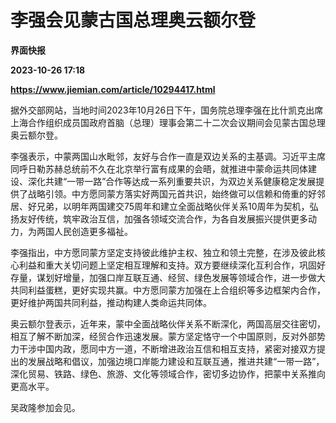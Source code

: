 # 李强会见蒙古国总理奥云额尔登
**界面快报**

**2023-10-26 17:18**

**https://www.jiemian.com/article/10294417.html**

据外交部网站，当地时间2023年10月26日下午，国务院总理李强在比什凯克出席上海合作组织成员国政府首脑（总理）理事会第二十二次会议期间会见蒙古国总理奥云额尔登。

李强表示，中蒙两国山水毗邻，友好与合作一直是双边关系的主基调。习近平主席同呼日勒苏赫总统前不久在北京举行富有成果的会晤，就推进中蒙命运共同体建设、深化共建“一带一路”合作等达成一系列重要共识，为双边关系健康稳定发展提供了战略引领。中方愿同蒙方落实好两国元首共识，始终做可以信赖和倚重的好邻居、好兄弟，以明年两国建交75周年和建立全面战略伙伴关系10周年为契机，弘扬友好传统，筑牢政治互信，加强各领域交流合作，为各自发展振兴提供更多动力，为两国人民创造更多福祉。

李强指出，中方愿同蒙方坚定支持彼此维护主权、独立和领土完整，在涉及彼此核心利益和重大关切问题上坚定相互理解和支持。双方要继续深化互利合作，巩固好存量，谋划好增量，加强口岸互联互通、经贸、绿色发展等领域合作，进一步做大共同利益蛋糕，更好实现共赢。中方愿同蒙方加强在上合组织等多边框架内合作，更好维护两国共同利益，推动构建人类命运共同体。

奥云额尔登表示，近年来，蒙中全面战略伙伴关系不断深化，两国高层交往密切，相互了解不断加深，经贸合作迅速发展。蒙方坚定恪守一个中国原则，反对外部势力干涉中国内政，愿同中方一道，不断增进政治互信和相互支持，紧密对接双方提出的发展战略和倡议，加强边境口岸能力建设和互联互通，推进共建“一带一路”，深化贸易、铁路、绿色、旅游、文化等领域合作，密切多边协作，把蒙中关系推向更高水平。

吴政隆参加会见。